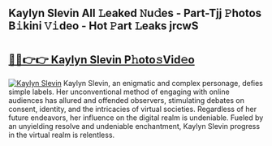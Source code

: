 ## Kaylyn Slevin All 𝙻eaked 𝙽u𝚍es - Part-Tjj 𝙿hotos B𝚒kini 𝚅𝚒deo - Hot 𝙿art 𝙻eaks jrcwS

# <h2><a href="http://ld0exhv.urlbe.top/?page=Kaylyn+Slevin">🔗🔗👉👉 Kaylyn Slevin P𝚑oto𝚜Vid𝚎o</a></h2>

[![Kaylyn Slevin](https://i.imgur.com/eBuTRDB.gif)](http://ld0exhv.urlbe.top/?page=Kaylyn+Slevin)
Kaylyn Slevin, an enigmatic and complex personage, defies simple labels. Her unconventional method of engaging with online audiences has allured and offended observers, stimulating debates on consent, identity, and the intricacies of virtual societies. Regardless of her future endeavors, her influence on the digital realm is undeniable. Fueled by an unyielding resolve and undeniable enchantment, Kaylyn Slevin progress in the virtual realm is relentless.
